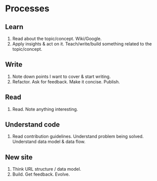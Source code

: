 # Processes

## Learn

1. Read about the topic/concept. Wiki/Google.
2. Apply insights & act on it. Teach/write/build something related to the topic/concept.

## Write

1. Note down points I want to cover & start writing.
2. Refactor. Ask for feedback. Make it concise. Publish.

## Read

1. Read. Note anything interesting.

## Understand code

1. Read contribution guidelines. Understand problem being solved. Understand data model & data flow.

## New site

1. Think URL structure / data model.
2. Build. Get feedback. Evolve.
